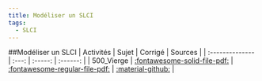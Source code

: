```yaml
---
title: Modéliser un SLCI 
tags:
  - SLCI
---
```

[comment]: <> (Généré automatiquement par make_all_activites.py, creation_fichiers_activites)

##Modéliser un SLCI 
| Activités | Sujet | Corrigé | Sources  | 
| :-------------- | :---: | :-----: | :------: | 
| 500_Vierge | [:fontawesome-solid-file-pdf:](https://xpessoles-cpge.fr/pdf/SLCI_500_Vierge_Sujet.pdf) | [:fontawesome-regular-file-pdf:](https://xpessoles-cpge.fr/pdf/SLCI_500_Vierge_Corrige.pdf) | [:material-github:](https://github.com/xpessoles/PSI_ExercicesCompetences/tree/main/) |  

